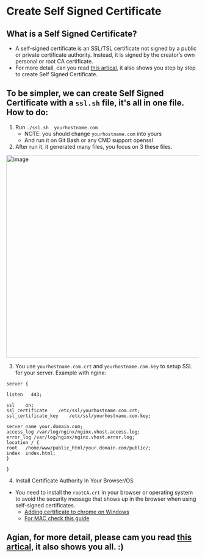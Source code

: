 # Create Self Signed Certificate
## What is a Self Signed Certificate?
 - A self-signed certificate is an SSL/TSL certificate not signed by a public or private certificate authority. Instead, it is signed by the creator’s own personal or root CA certificate.
 - For more detail, can you read [this artical](https://devopscube.com/create-self-signed-certificates-openssl), it also shows you step by step to create Self Signed Certificate.
## To be simpler, we can create Self Signed Certificate with a `ssl.sh` file, it's all in one file. How to do:
1. Run `./ssl.sh  yourhostname.com` 
	- NOTE: you should change `yourhostname.com` into yours
	- And run it on Git Bash or any CMD support openssl
2. After run it, it generated many files, you focus on 3 these files.
  <img width="531" alt="image" src="https://user-images.githubusercontent.com/8075534/195827294-915e0878-9e65-40b8-a99d-5da55fc5c97b.png">


3. You use `yourhostname.com.crt` and `yourhostname.com.key` to setup SSL for your server. Example with nginx:
  ```
  server {

  listen   443;

  ssl    on;
  ssl_certificate    /etc/ssl/yourhostname.com.crt;
  ssl_certificate_key    /etc/ssl/yourhostname.com.key;

  server_name your.domain.com;
  access_log /var/log/nginx/nginx.vhost.access.log;
  error_log /var/log/nginx/nginx.vhost.error.log;
  location / {
  root   /home/www/public_html/your.domain.com/public/;
  index  index.html;
  }

  }
  ```
4. Install Certificate Authority In Your Browser/OS
  - You need to install the `rootCA.crt` in your browser or operating system to avoid the security message that shows up in the browser when using self-signed certificates.
	  - [Adding certificate to chrome on Windows](https://docs.vmware.com/en/VMware-Adapter-for-SAP-Landscape-Management/2.1.0/Installation-and-Administration-Guide-for-VLA-Administrators/GUID-D60F08AD-6E54-4959-A272-458D08B8B038.html)
	  - [For MAC check this guide](https://support.apple.com/en-in/guide/keychain-access/kyca2431/mac)

## Agian, for more detail, please cam you read [this artical](https://devopscube.com/create-self-signed-certificates-openssl), it also shows you all. :) 
